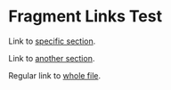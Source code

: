 # Fragment Links Test

Link to [specific section](other.md#section-name).

Link to [another section](other.md#another-section).

Regular link to [whole file](other.md).
